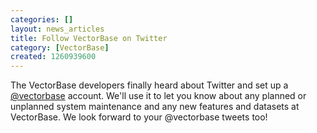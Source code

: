 ```yaml
---
categories: []
layout: news_articles
title: Follow VectorBase on Twitter
category: [VectorBase]
created: 1260939600
---
```

The VectorBase developers finally heard about Twitter and set up a <a href="http://twitter.com/vectorbase">@vectorbase</a> account.  We'll use it to let you know about any planned or unplanned system maintenance and any new features and datasets at VectorBase.  We look forward to your @vectorbase tweets too!
